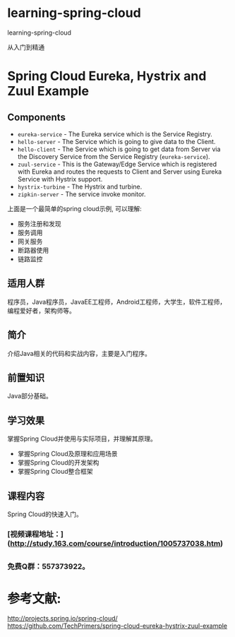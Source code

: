 # learning-spring-cloud

learning-spring-cloud

从入门到精通

# Spring Cloud Eureka, Hystrix and Zuul Example

## Components
- `eureka-service` - The Eureka service which is the Service Registry.
- `hello-server` - The Service which is going to give data to the Client.
- `hello-client` - The Service which is going to get data from Server via the Discovery Service from the Service Registry (`eureka-service`).
- `zuul-service` - This is the Gateway/Edge Service which is registered with Eureka and routes the requests to Client
 and Server using Eureka Service with Hystrix support.
- `hystrix-turbine` - The Hystrix and turbine.
- `zipkin-server` - The service invoke monitor.

上面是一个最简单的spring cloud示例, 可以理解:

- 服务注册和发现
- 服务调用
- 网关服务
- 断路器使用
- 链路监控


## 适用人群
程序员，Java程序员，JavaEE工程师，Android工程师，大学生，软件工程师，编程爱好者，架构师等。

## 简介
介绍Java相关的代码和实战内容，主要是入门程序。

## 前置知识
Java部分基础。

## 学习效果
掌握Spring Cloud并使用与实际项目，并理解其原理。

* 掌握Spring Cloud及原理和应用场景
* 掌握Spring Cloud的开发架构
* 掌握Spring Cloud整合框架

## 课程内容
Spring Cloud的快速入门。

### [视频课程地址：] (http://study.163.com/course/introduction/1005737038.htm)

##
### 免费Q群：557373922。

# 参考文献:
http://projects.spring.io/spring-cloud/
https://github.com/TechPrimers/spring-cloud-eureka-hystrix-zuul-example
